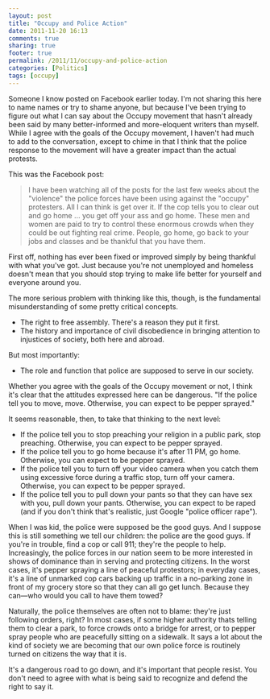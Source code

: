 ```yaml
---
layout: post
title: "Occupy and Police Action"
date: 2011-11-20 16:13
comments: true
sharing: true
footer: true
permalink: /2011/11/occupy-and-police-action
categories: [Politics]
tags: [occupy]
---
```

Someone I know posted on Facebook earlier today. I'm not sharing this here to name names or try to shame anyone, but because I've been trying to figure out what I can say about the Occupy movement that hasn't already been said by many better-informed and more-eloquent writers than myself. While I agree with the goals of the Occupy movement, I haven't had much to add to the conversation, except to chime in that I think that the police response to the movement will have a greater impact than the actual protests.

This was the Facebook post:

> I have been watching all of the posts for the last few weeks about the "violence" the police forces have been using against the "occupy" protesters. All I can think is get over it. If the cop tells you to clear out and go home ... you get off your ass and go home. These men and women are paid to try to control these enormous crowds when they could be out fighting real crime. People, go home, go back to your jobs and classes and be thankful that you have them.

First off, nothing has ever been fixed or improved simply by being thankful with what you've got. Just because you're not unemployed and homeless doesn't mean that you should stop trying to make life better for yourself and everyone around you.

The more serious problem with thinking like this, though, is the fundamental misunderstanding of some pretty critical concepts.

- The right to free assembly. There's a reason they put it first.
- The history and importance of civil disobedience in bringing attention to injustices of society, both here and abroad.

But most importantly:

- The role and function that police are supposed to serve in our society.

Whether you agree with the goals of the Occupy movement or not, I think it's clear that the attitudes expressed here can be dangerous. "If the police tell you to move, move. Otherwise, you can expect to be pepper sprayed."

It seems reasonable, then,  to take that thinking to the next level:

- If the police tell you to stop preaching your religion in a public park, stop preaching. Otherwise, you can expect to be pepper sprayed.
- If the police tell you to go home because it's after 11 PM, go home. Otherwise, you can expect to be pepper sprayed.
- If the police tell you to turn off your video camera when you catch them using excessive force during a traffic stop, turn off your camera. Otherwise, you can expect to be pepper sprayed.
- If the police tell you to pull down your pants so that they can have sex with you, pull down your pants. Otherwise, you can expect to be raped (and if you don't think that's realistic, just Google "police officer rape").

When I was kid, the police were supposed be the good guys. And I suppose this is still something we tell our children: the police are the good guys. If you're in trouble, find a cop or call 911; they're the people to help. Increasingly, the police forces in our nation seem to be more interested in shows of dominance than in serving and protecting citizens. In the worst cases, it's pepper spraying a line of peaceful protestors; in everyday cases, it's a line of unmarked cop cars backing up traffic in a no-parking zone in front of my grocery store so that they can all go get lunch. Because they can—who would you call to have them towed?

Naturally, the police themselves are often not to blame: they're just following orders, right? In most cases, if some higher authority thats telling them to clear a park, to force crowds onto a bridge for arrest, or to pepper spray people who are peacefully sitting on a sidewalk. It says a lot about the kind of society we are becoming that our own police force is routinely turned on citizens the way that it is.

It's a dangerous road to go down, and it's important that people resist. You don't need to agree with what is being said to recognize and defend the right to say it.